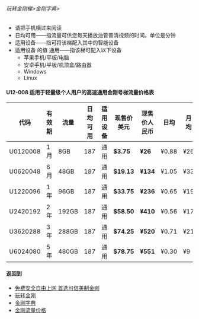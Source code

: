 ###### 玩转金刚梯>金刚字典> 

- 请把手机横过来阅读
- 日均可用——指流量可供您每天播放油管普清视频的时间。单位是分钟
- 适用设备——指可将该梯配入其中的智能设备
- 适用设备 的值 通用——指该梯可配入以下设备
  - 苹果手机/平板/电脑
  - 安卓手机/平板/机顶盒/路由器
  - Windows
  - Linux


#### U12-008 适用于轻量级个人用户的高速通用金刚号梯流量价格表

|代码     |有效期|流量  |日均可用|适用设备|现售价美元|现售价人民币|日均  |月均  |年均|
|--------|-----|------|--------------|------|------|-------|-----|-----|-----|
|U0120008|1月  |   8GB|   187|     通用|<strong> $3.75 </strong> |<strong>¥26</strong> |¥0.88|¥26|¥315 |
|U0620048|6月  |  48GB|   187|     通用|<strong> $19.13</strong> |<strong>¥134</strong>|¥1.05|¥33|¥268 |
|U1220096|1年  |  96GB|   187|     通用|<strong> $33.75</strong> |<strong>¥236</strong>|¥0.65|¥19|¥236|
|U2420192|2年  | 192GB|   187|     通用|<strong> $58.50</strong> |<strong>¥410</strong>|¥0.56|¥17|¥202|
|U3620288|3年  | 288GB|   187|     通用|<strong> $74.25</strong> |<strong>¥520</strong>|¥0.71|¥21|¥256|
|U6024080|5年  | 480GB|   187|     通用|<strong> $78.75</strong> |<strong>¥551</strong>|¥0.30|¥9|¥109|

#### 返回到
- [免费安全自由上网 首选可信美制金刚](https://github.com/a2zitpro/web/blob/master/%E5%BE%80%E5%90%8E%E7%BF%BB.md)
- [玩转金刚](https://github.com/a2zitpro/web/blob/master/LadderFree/A.md)
- [金刚字典](https://github.com/a2zitpro/web/blob/master/LadderFree/kkDictionary/KKDictionary.md)
- [金刚流量价格](https://github.com/a2zitpro/web/blob/master/LadderFree/kkDictionary/Price/KKDTPrice.md)




